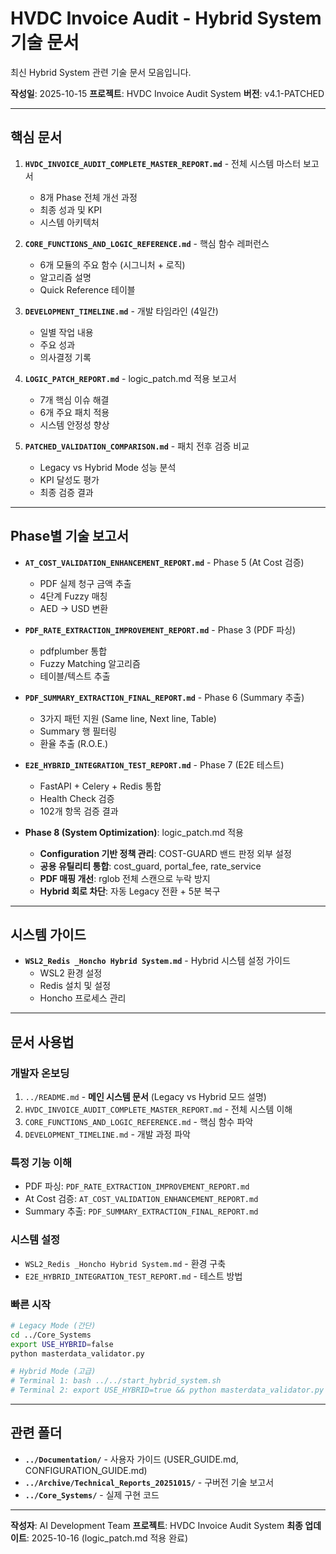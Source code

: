 # HVDC Invoice Audit - Hybrid System 기술 문서

최신 Hybrid System 관련 기술 문서 모음입니다.

**작성일**: 2025-10-15
**프로젝트**: HVDC Invoice Audit System
**버전**: v4.1-PATCHED

---

## 핵심 문서

1. **`HVDC_INVOICE_AUDIT_COMPLETE_MASTER_REPORT.md`** - 전체 시스템 마스터 보고서
   - 8개 Phase 전체 개선 과정
   - 최종 성과 및 KPI
   - 시스템 아키텍처

2. **`CORE_FUNCTIONS_AND_LOGIC_REFERENCE.md`** - 핵심 함수 레퍼런스
   - 6개 모듈의 주요 함수 (시그니처 + 로직)
   - 알고리즘 설명
   - Quick Reference 테이블

3. **`DEVELOPMENT_TIMELINE.md`** - 개발 타임라인 (4일간)
   - 일별 작업 내용
   - 주요 성과
   - 의사결정 기록

4. **`LOGIC_PATCH_REPORT.md`** - logic_patch.md 적용 보고서
   - 7개 핵심 이슈 해결
   - 6개 주요 패치 적용
   - 시스템 안정성 향상

5. **`PATCHED_VALIDATION_COMPARISON.md`** - 패치 전후 검증 비교
   - Legacy vs Hybrid Mode 성능 분석
   - KPI 달성도 평가
   - 최종 검증 결과

---

## Phase별 기술 보고서

- **`AT_COST_VALIDATION_ENHANCEMENT_REPORT.md`** - Phase 5 (At Cost 검증)
  - PDF 실제 청구 금액 추출
  - 4단계 Fuzzy 매칭
  - AED → USD 변환

- **`PDF_RATE_EXTRACTION_IMPROVEMENT_REPORT.md`** - Phase 3 (PDF 파싱)
  - pdfplumber 통합
  - Fuzzy Matching 알고리즘
  - 테이블/텍스트 추출

- **`PDF_SUMMARY_EXTRACTION_FINAL_REPORT.md`** - Phase 6 (Summary 추출)
  - 3가지 패턴 지원 (Same line, Next line, Table)
  - Summary 행 필터링
  - 환율 추출 (R.O.E.)

- **`E2E_HYBRID_INTEGRATION_TEST_REPORT.md`** - Phase 7 (E2E 테스트)
  - FastAPI + Celery + Redis 통합
  - Health Check 검증
  - 102개 항목 검증 결과

- **Phase 8 (System Optimization)**: logic_patch.md 적용
  - **Configuration 기반 정책 관리**: COST-GUARD 밴드 판정 외부 설정
  - **공용 유틸리티 통합**: cost_guard, portal_fee, rate_service
  - **PDF 매핑 개선**: rglob 전체 스캔으로 누락 방지
  - **Hybrid 회로 차단**: 자동 Legacy 전환 + 5분 복구

---

## 시스템 가이드

- **`WSL2_Redis _Honcho Hybrid System.md`** - Hybrid 시스템 설정 가이드
  - WSL2 환경 설정
  - Redis 설치 및 설정
  - Honcho 프로세스 관리

---

## 문서 사용법

### 개발자 온보딩
1. `../README.md` - **메인 시스템 문서** (Legacy vs Hybrid 모드 설명)
2. `HVDC_INVOICE_AUDIT_COMPLETE_MASTER_REPORT.md` - 전체 시스템 이해
3. `CORE_FUNCTIONS_AND_LOGIC_REFERENCE.md` - 핵심 함수 파악
4. `DEVELOPMENT_TIMELINE.md` - 개발 과정 파악

### 특정 기능 이해
- PDF 파싱: `PDF_RATE_EXTRACTION_IMPROVEMENT_REPORT.md`
- At Cost 검증: `AT_COST_VALIDATION_ENHANCEMENT_REPORT.md`
- Summary 추출: `PDF_SUMMARY_EXTRACTION_FINAL_REPORT.md`

### 시스템 설정
- `WSL2_Redis _Honcho Hybrid System.md` - 환경 구축
- `E2E_HYBRID_INTEGRATION_TEST_REPORT.md` - 테스트 방법

### 빠른 시작
```bash
# Legacy Mode (간단)
cd ../Core_Systems
export USE_HYBRID=false
python masterdata_validator.py

# Hybrid Mode (고급)
# Terminal 1: bash ../../start_hybrid_system.sh
# Terminal 2: export USE_HYBRID=true && python masterdata_validator.py
```

---

## 관련 폴더

- **`../Documentation/`** - 사용자 가이드 (USER_GUIDE.md, CONFIGURATION_GUIDE.md)
- **`../Archive/Technical_Reports_20251015/`** - 구버전 기술 보고서
- **`../Core_Systems/`** - 실제 구현 코드

---

**작성자**: AI Development Team
**프로젝트**: HVDC Invoice Audit System
**최종 업데이트**: 2025-10-16 (logic_patch.md 적용 완료)
